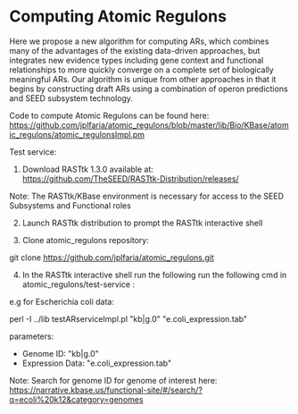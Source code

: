 Computing Atomic Regulons
===============

Here we propose a new algorithm for computing ARs, which combines many of the advantages of the existing data-driven approaches, but integrates new evidence types including gene context and functional relationships to more quickly converge on a complete set of biologically meaningful ARs. Our algorithm is unique from other approaches in that it begins by constructing draft ARs using a combination of operon predictions and SEED subsystem technology.

Code to compute Atomic Regulons can be found here: https://github.com/jplfaria/atomic_regulons/blob/master/lib/Bio/KBase/atomic_regulons/atomic_regulonsImpl.pm


Test service:

1) Download RASTtk 1.3.0 available at: https://github.com/TheSEED/RASTtk-Distribution/releases/

Note: 
The RASTtk/KBase environment is necessary for access to the SEED Subsystems and Functional roles

2) Launch RASTtk distribution to prompt the RASTtk interactive shell

3) Clone atomic_regulons repository:

git clone https://github.com/jplfaria/atomic_regulons.git

4) In the RASTtk interactive shell run the following run the following cmd in atomic_regulons/test-service : 

e.g for Escherichia coli data:

perl -I ../lib testARserviceImpl.pl "kb|g.0" "e.coli_expression.tab"

parameters:
- Genome ID: "kb|g.0"
- Expression Data: "e.coli_expression.tab"

Note:
Search for genome ID for genome of interest here: https://narrative.kbase.us/functional-site/#/search/?q=ecoli%20k12&category=genomes

